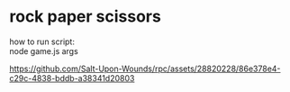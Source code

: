 # rock paper scissors

how to run script:  
node game.js args



https://github.com/Salt-Upon-Wounds/rpc/assets/28820228/86e378e4-c29c-4838-bddb-a38341d20803

